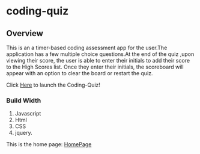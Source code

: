# coding-quiz

## Overview

This is an a timer-based coding assessment app for the user.The application has a few multiple choice questions.At the end of the quiz ,upon viewing their score, the user is able to enter their initials to add their score to the High Scores list. Once they enter their initials, the scoreboard will appear with an option to clear the board or restart the quiz.
 

Click [Here](https://deepshikhasingh90.github.io/coding-quiz/) to launch the Coding-Quiz!


### Build Width
1. Javascript
2. Html
3. CSS
4. jquery.

This is the home page:
[HomePage](https://github.com/deepshikhasingh90/coding-quiz/blob/master/.png)



